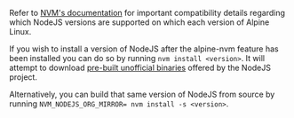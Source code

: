 Refer to [NVM's documentation](https://github.com/nvm-sh/nvm?tab=readme-ov-file#installing-nvm-on-alpine-linux) for important compatibility details regarding which NodeJS versions are supported on which each version of Alpine Linux.

If you wish to install a version of NodeJS after the alpine-nvm feature has been installed you can do so by running `nvm install <version>`. It will attempt to download [pre-built unofficial binaries](https://github.com/nodejs/unofficial-builds) offered by the NodeJS project.

Alternatively, you can build that same version of NodeJS from source by running `NVM_NODEJS_ORG_MIRROR= nvm install -s <version>`.
